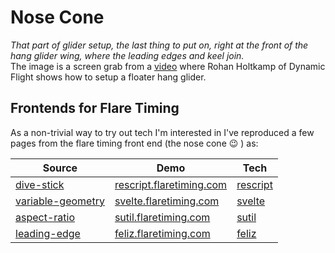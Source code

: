 # Nose Cone
_That part of glider setup, the last thing to put on, right at the front of the hang glider wing, where the leading edges and keel join._  
The image is a screen grab from a [video](https://www.youtube.com/watch?v=P49uuEy2Fls) where Rohan Holtkamp of Dynamic Flight shows how to setup a floater hang glider.

## Frontends for Flare Timing

As a non-trivial way to try out tech I'm interested in I've reproduced a few pages from the flare timing front end (the nose cone 😉 ) as:

|Source|Demo|Tech|
|-|-|-|
| [dive-stick](https://github.com/NoseCone/divestick) | [rescript.flaretiming.com](http://rescript.flaretiming.com) | [rescript](https://rescript-lang.org/) |
| [variable-geometry](https://github.com/NoseCone/variable-geometry) | [svelte.flaretiming.com](http://svelte.flaretiming.com) | [svelte](https://svelte.dev/) |
| [aspect-ratio](https://github.com/NoseCone/aspect-ration) | [sutil.flaretiming.com](http://sutil.flaretiming.com) | [sutil](https://sutil.dev/) |
| [leading-edge](https://github.com/NoseCone/leading-edge) | [feliz.flaretiming.com](http://feliz.flaretiming.com) | [feliz](https://zaid-ajaj.github.io/Feliz/) |

